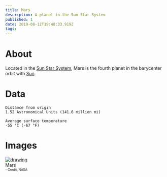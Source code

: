 ```yaml
---
title: Mars
description: A planet in the Sun Star System
published: 1
date: 2019-08-12T19:48:33.919Z
tags: 
---
```


# About
Located in the [Sun Star System](/astronomical/star-system/sun-star-system), Mars is the fourth planet in the barycenter orbit with [Sun](/astronomical/star/sun).
# Data

```text
Distance from origin
1.52 Astronomical Units (141.6 million mi)

Average surface temperature
-55 °C (-67 °F)
```


# Images
<link rel="stylesheet" href="/uploads/css/core.css">

<div class="gallery">
	<a target="_blank" href="/uploads/planets/mars/mars.jpg">
		<img src="/uploads/planets/mars/mars.jpg" alt="drawing"/>
	</a>
	<div class="desc">Mars<br><font size="1">- Credit, NASA</font></div>
</div>
